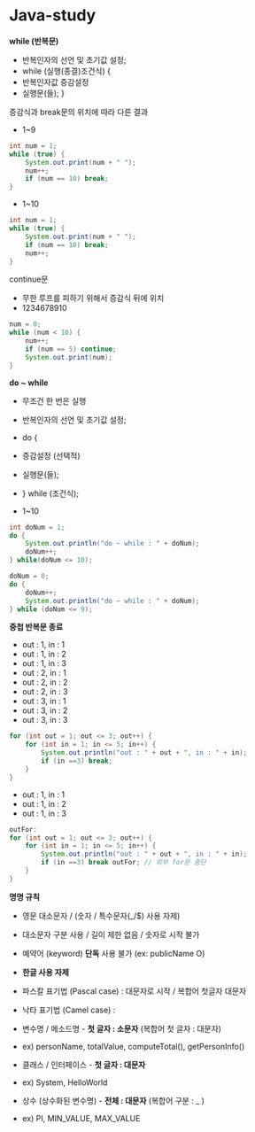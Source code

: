 # Java-study

**while (반복문)**
- 반복인자의 선언 및 초기값 설정;
- while (실행(종결)조건식) {
- 반복인자값 증감설정
- 실행문(들); }

증감식과 break문의 위치에 따라 다른 결과
- 1~9

```java
int num = 1;
while (true) {
	System.out.print(num + " ");
	num++;
	if (num == 10) break;
}
 ```
- 1~10
```java
int num = 1;
while (true) {
	System.out.print(num + " ");
	if (num == 10) break;
	num++;
}
```

continue문
- 무한 루프를 피하기 위해서 증감식 뒤에 위치
- 1234678910
```java
num = 0;
while (num < 10) {
	num++;
	if (num == 5) continue;
	System.out.print(num);
}
```

**do ~ while**
- 무조건 한 번은 실행

-  반복인자의 선언 및 초기값 설정;
- do {
- 증감설정 (선택적)
- 실행문(들);
- } while (조건식);

- 1~10
```java
int doNum = 1;
do {
	System.out.println("do ~ while : " + doNum);
	doNum++;
} while(doNum <= 10);
```	

```java
doNum = 0;
do {
	doNum++;
	System.out.println("do ~ while : " + doNum);
} while (doNum <= 9);
```

**중첩 반복문 종료**

- out : 1, in : 1
- out : 1, in : 2
- out : 1, in : 3
- out : 2, in : 1
- out : 2, in : 2
- out : 2, in : 3
- out : 3, in : 1
- out : 3, in : 2
- out : 3, in : 3

```java
for (int out = 1; out <= 3; out++) {
	for (int in = 1; in <= 5; in++) {
		System.out.println("out : " + out + ", in : " + in);
		if (in ==3) break;
	}
}
```

- out : 1, in : 1
- out : 1, in : 2
- out : 1, in : 3

```java
outFor:
for (int out = 1; out <= 3; out++) {
	for (int in = 1; in <= 5; in++) {
		System.out.println("out : " + out + ", in : " + in);
		if (in ==3) break outFor; // 외부 for문 중단
	}
}
```

**명명 규칙**

- 영문 대소문자 / (숫자 / 특수문자(_/$) 사용 자제) 
- 대소문자 구분 사용 / 길이 제한 없음 / 숫자로 시작 불가
- 예약어 (keyword) **단독** 사용 불가 (ex: publicName O)
- **한글 사용 자제**

- 파스칼 표기법 (Pascal case) : 대문자로 시작 / 복합어 첫글자 대문자
- 낙타 표기법 (Camel case) : 

- 변수명 / 메소드명 - **첫 글자 : 소문자** (복합어 첫 글자 : 대문자)
- ex) personName, totalValue, computeTotal(), getPersonInfo()
- 클래스 / 인터페이스 - **첫 글자 : 대문자**
- ex) System, HelloWorld
- 상수 (상수화된 변수명) - **전체 : 대문자** (복합어 구분 : _ )
- ex) PI, MIN_VALUE, MAX_VALUE




